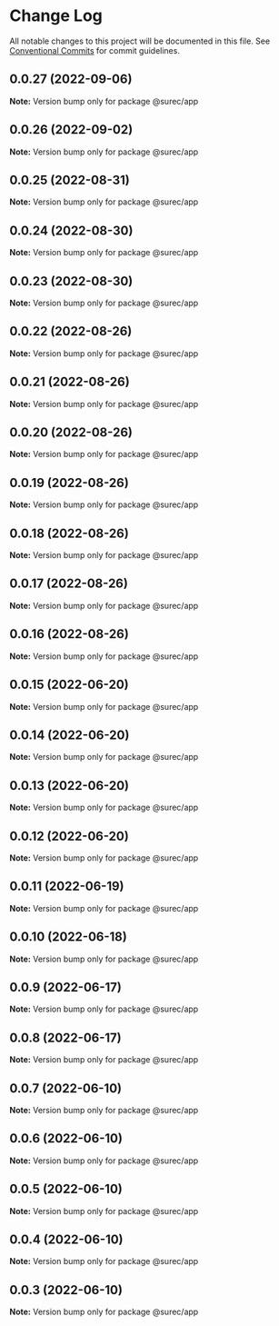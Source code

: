 # Change Log

All notable changes to this project will be documented in this file.
See [Conventional Commits](https://conventionalcommits.org) for commit guidelines.

## 0.0.27 (2022-09-06)

**Note:** Version bump only for package @surec/app





## 0.0.26 (2022-09-02)

**Note:** Version bump only for package @surec/app





## 0.0.25 (2022-08-31)

**Note:** Version bump only for package @surec/app





## 0.0.24 (2022-08-30)

**Note:** Version bump only for package @surec/app





## 0.0.23 (2022-08-30)

**Note:** Version bump only for package @surec/app





## 0.0.22 (2022-08-26)

**Note:** Version bump only for package @surec/app





## 0.0.21 (2022-08-26)

**Note:** Version bump only for package @surec/app





## 0.0.20 (2022-08-26)

**Note:** Version bump only for package @surec/app





## 0.0.19 (2022-08-26)

**Note:** Version bump only for package @surec/app





## 0.0.18 (2022-08-26)

**Note:** Version bump only for package @surec/app





## 0.0.17 (2022-08-26)

**Note:** Version bump only for package @surec/app





## 0.0.16 (2022-08-26)

**Note:** Version bump only for package @surec/app





## 0.0.15 (2022-06-20)

**Note:** Version bump only for package @surec/app





## 0.0.14 (2022-06-20)

**Note:** Version bump only for package @surec/app





## 0.0.13 (2022-06-20)

**Note:** Version bump only for package @surec/app





## 0.0.12 (2022-06-20)

**Note:** Version bump only for package @surec/app





## 0.0.11 (2022-06-19)

**Note:** Version bump only for package @surec/app





## 0.0.10 (2022-06-18)

**Note:** Version bump only for package @surec/app





## 0.0.9 (2022-06-17)

**Note:** Version bump only for package @surec/app





## 0.0.8 (2022-06-17)

**Note:** Version bump only for package @surec/app





## 0.0.7 (2022-06-10)

**Note:** Version bump only for package @surec/app





## 0.0.6 (2022-06-10)

**Note:** Version bump only for package @surec/app





## 0.0.5 (2022-06-10)

**Note:** Version bump only for package @surec/app





## 0.0.4 (2022-06-10)

**Note:** Version bump only for package @surec/app





## 0.0.3 (2022-06-10)

**Note:** Version bump only for package @surec/app
